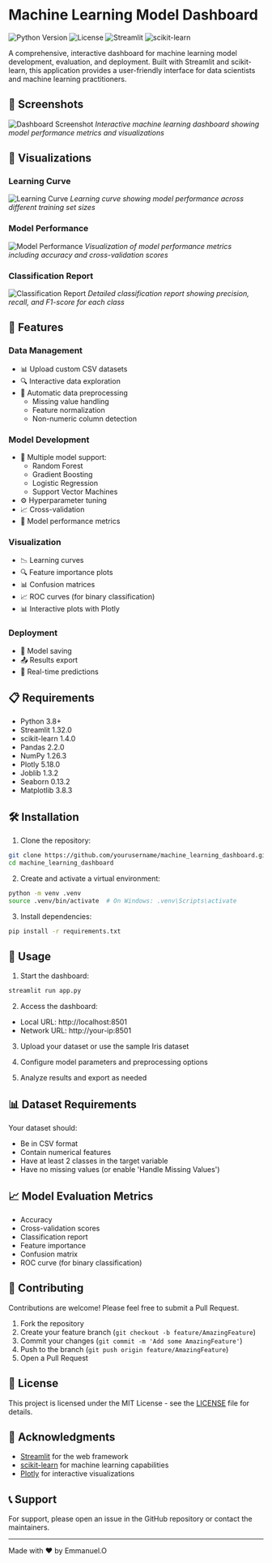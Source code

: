 # Machine Learning Model Dashboard

![Python Version](https://img.shields.io/badge/python-3.8%2B-blue)
![License](https://img.shields.io/badge/license-MIT-green)
![Streamlit](https://img.shields.io/badge/streamlit-1.32.0-orange)
![scikit-learn](https://img.shields.io/badge/scikit--learn-1.4.0-yellow)

A comprehensive, interactive dashboard for machine learning model development, evaluation, and deployment. Built with Streamlit and scikit-learn, this application provides a user-friendly interface for data scientists and machine learning practitioners.

## 📸 Screenshots

![Dashboard Screenshot](screenshots/dashboard.png)
*Interactive machine learning dashboard showing model performance metrics and visualizations*

## 📸 Visualizations

### Learning Curve
![Learning Curve](screenshots/learning_curve.png)
*Learning curve showing model performance across different training set sizes*

### Model Performance
![Model Performance](screenshots/model_performance.png)
*Visualization of model performance metrics including accuracy and cross-validation scores*

### Classification Report
![Classification Report](screenshots/classification_report.png)
*Detailed classification report showing precision, recall, and F1-score for each class*

## 🚀 Features

### Data Management
- 📊 Upload custom CSV datasets
- 🔍 Interactive data exploration
- 🧹 Automatic data preprocessing
  - Missing value handling
  - Feature normalization
  - Non-numeric column detection

### Model Development
- 🤖 Multiple model support:
  - Random Forest
  - Gradient Boosting
  - Logistic Regression
  - Support Vector Machines
- ⚙️ Hyperparameter tuning
- 📈 Cross-validation
- 🎯 Model performance metrics

### Visualization
- 📉 Learning curves
- 🔍 Feature importance plots
- 📊 Confusion matrices
- 📈 ROC curves (for binary classification)
- 📊 Interactive plots with Plotly

### Deployment
- 💾 Model saving
- 📤 Results export
- 🔮 Real-time predictions

## 📋 Requirements

- Python 3.8+
- Streamlit 1.32.0
- scikit-learn 1.4.0
- Pandas 2.2.0
- NumPy 1.26.3
- Plotly 5.18.0
- Joblib 1.3.2
- Seaborn 0.13.2
- Matplotlib 3.8.3

## 🛠️ Installation

1. Clone the repository:
```bash
git clone https://github.com/yourusername/machine_learning_dashboard.git
cd machine_learning_dashboard
```

2. Create and activate a virtual environment:
```bash
python -m venv .venv
source .venv/bin/activate  # On Windows: .venv\Scripts\activate
```

3. Install dependencies:
```bash
pip install -r requirements.txt
```

## 🚀 Usage

1. Start the dashboard:
```bash
streamlit run app.py
```

2. Access the dashboard:
- Local URL: http://localhost:8501
- Network URL: http://your-ip:8501

3. Upload your dataset or use the sample Iris dataset

4. Configure model parameters and preprocessing options

5. Analyze results and export as needed

## 📊 Dataset Requirements

Your dataset should:
- Be in CSV format
- Contain numerical features
- Have at least 2 classes in the target variable
- Have no missing values (or enable 'Handle Missing Values')

## 📈 Model Evaluation Metrics

- Accuracy
- Cross-validation scores
- Classification report
- Feature importance
- Confusion matrix
- ROC curve (for binary classification)

## 🤝 Contributing

Contributions are welcome! Please feel free to submit a Pull Request.

1. Fork the repository
2. Create your feature branch (`git checkout -b feature/AmazingFeature`)
3. Commit your changes (`git commit -m 'Add some AmazingFeature'`)
4. Push to the branch (`git push origin feature/AmazingFeature`)
5. Open a Pull Request

## 📝 License

This project is licensed under the MIT License - see the [LICENSE](LICENSE) file for details.

## 🙏 Acknowledgments

- [Streamlit](https://streamlit.io/) for the web framework
- [scikit-learn](https://scikit-learn.org/) for machine learning capabilities
- [Plotly](https://plotly.com/) for interactive visualizations

## 📞 Support

For support, please open an issue in the GitHub repository or contact the maintainers.

---

Made with ❤️ by Emmanuel.O